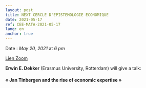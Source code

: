 ```yaml
---
layout: post
title: NEXT CERCLE D'EPISTEMOLOGIE ECONOMIQUE
date: 2021-05-17
ref: CEE-MATA-2021-05-17
lang: en
anchor: true
---
```


<i class="fas fa-table"></i> Date : _May 20, 2021_ at _6 pm_

<i class="fas fa-video"></i> [Lien Zoom](https://zoom.univ-paris1.fr/j/95793007486?pwd=U1NQbzhBR2tsUWhkQ2Y0ai9SZk95QT09)

**Erwin E. Dekker** (Erasmus University, Rotterdam) will give a talk:

#### « Jan Tinbergen and the rise of economic expertise »
